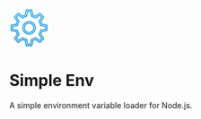 <img src="./icon.png" alt="icon" width="70">

# Simple Env

A simple environment variable loader for Node.js.
